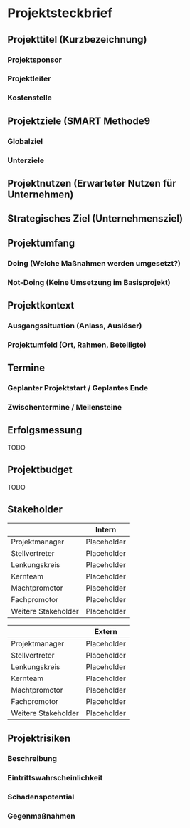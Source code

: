 # Projektsteckbrief

## Projekttitel (Kurzbezeichnung)

### Projektsponsor

### Projektleiter

### Kostenstelle

## Projektziele (SMART Methode9

### Globalziel

### Unterziele

## Projektnutzen (Erwarteter Nutzen für Unternehmen)

## Strategisches Ziel (Unternehmensziel)

## Projektumfang

### Doing (Welche Maßnahmen werden umgesetzt?)

### Not-Doing (Keine Umsetzung im Basisprojekt)

## Projektkontext

### Ausgangssituation (Anlass, Auslöser)

### Projektumfeld (Ort, Rahmen, Beteiligte)

## Termine

### Geplanter Projektstart / Geplantes Ende

### Zwischentermine / Meilensteine

## Erfolgsmessung

TODO

## Projektbudget

TODO

## Stakeholder

|                      | Intern        |
| -------------------- | ------------- |
| Projektmanager       | Placeholder   |
| Stellvertreter       | Placeholder   |
| Lenkungskreis        | Placeholder   |
| Kernteam             | Placeholder   |
| Machtpromotor        | Placeholder   |
| Fachpromotor         | Placeholder   |
| Weitere Stakeholder  | Placeholder   |

|                      | Extern        |
| -------------------- | ------------- |
| Projektmanager       | Placeholder   |
| Stellvertreter       | Placeholder   |
| Lenkungskreis        | Placeholder   |
| Kernteam             | Placeholder   |
| Machtpromotor        | Placeholder   |
| Fachpromotor         | Placeholder   |
| Weitere Stakeholder  | Placeholder   |

## Projektrisiken

### Beschreibung

### Eintrittswahrscheinlichkeit

### Schadenspotential

### Gegenmaßnahmen
